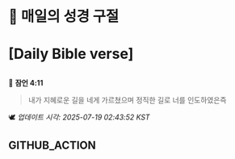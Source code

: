 # 🙏 매일의 성경 구절
# [Daily Bible verse]
##
<!-- START_BIBLE_VERSE -->
📖 **잠언 4:11**
> 내가 지혜로운 길을 네게 가르쳤으며 정직한 길로 너를 인도하였은즉

🕊️ _업데이트 시각: 2025-07-19 02:43:52 KST_
  <!-- END_BIBLE_VERSE -->
## GITHUB_ACTION
